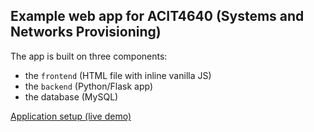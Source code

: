 ## Example web app for ACIT4640 (Systems and Networks Provisioning)

The app is built on three components:
* the `frontend` (HTML file with inline vanilla JS)
* the `backend` (Python/Flask app)
* the database (MySQL)

[Application setup (live demo)](https://youtu.be/msfqAOBcKYo)